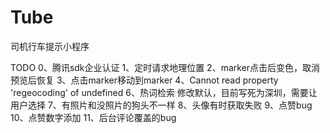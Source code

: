 # Tube
司机行车提示小程序


TODO
0、腾讯sdk企业认证
1、定时请求地理位置
2、marker点击后变色，取消预览后恢复
3、点击marker移动到marker
4、Cannot read property 'regeocoding' of undefined
6、热词检索 修改默认，目前写死为深圳，需要让用户选择
7、有照片和没照片的狗头不一样
8、头像有时获取失败
9、点赞bug
10、点赞数字添加
11、后台评论覆盖的bug

